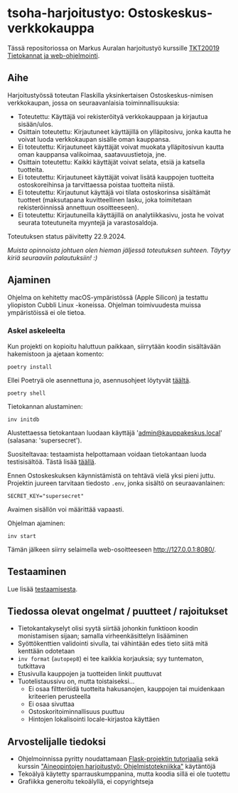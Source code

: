 # tsoha-harjoitustyo: Ostoskeskus-verkkokauppa

Tässä repositoriossa on Markus Auralan harjoitustyö kurssille [TKT20019 Tietokannat ja web-ohjelmointi](https://hy-tsoha.github.io/materiaali/).

## Aihe

Harjoitustyössä toteutan Flaskilla yksinkertaisen Ostoskeskus-nimisen verkkokaupan, jossa on seuraavanlaisia toiminnallisuuksia:

- Toteutettu: Käyttäjä voi rekisteröityä verkkokauppaan ja kirjautua sisään/ulos.
- Osittain toteutettu: Kirjautuneet käyttäjillä on ylläpitosivu, jonka kautta he voivat luoda verkkokaupan sisälle oman kauppansa.
- Ei toteutettu: Kirjautuneet käyttäjät voivat muokata ylläpitosivun kautta oman kauppansa valikoimaa, saatavuustietoja, jne.
- Osittain toteutettu: Kaikki käyttäjät voivat selata, etsiä ja katsella tuotteita.
- Ei toteutettu: Kirjautuneet käyttäjät voivat lisätä kauppojen tuotteita ostoskoreihinsa ja tarvittaessa poistaa tuotteita niistä.
- Ei toteutettu: Kirjautunut käyttäjä voi tilata ostoskorinsa sisältämät tuotteet (maksutapana kuvitteellinen lasku, joka toimitetaan rekisteröinnissä annettuun osoitteeseen). 
- Ei toteutettu: Kirjautuneilla käyttäjillä on analytiikkasivu, josta he voivat seurata toteutuneita myyntejä ja varastosaldoja.

Toteutuksen status päivitetty 22.9.2024.

_Muista opinnoista johtuen olen hieman jäljessä toteutuksen suhteen. Täytyy kiriä seuraaviin palautuksiin! :)_

## Ajaminen

Ohjelma on kehitetty macOS-ympäristössä (Apple Silicon) ja testattu yliopiston Cubbli Linux -koneissa. Ohjelman toimivuudesta muissa ympäristöissä ei ole tietoa.

### Askel askeleelta

Kun projekti on kopioitu haluttuun paikkaan, siirrytään koodin sisältävään hakemistoon ja ajetaan komento:

```
poetry install
```

Ellei Poetryä ole asennettuna jo, asennusohjeet löytyvät [täältä](https://python-poetry.org/docs/#installing-with-the-official-installer).

```
poetry shell
```

Tietokannan alustaminen:

```
inv initdb
```

Alustettaessa tietokantaan luodaan käyttäjä 'admin@kauppakeskus.local' (salasana: 'supersecret').

Suositeltavaa: testaamista helpottamaan voidaan tietokantaan luoda testisisältöä. Tästä lisää [täällä](documentation/testaaminen.md).

Ennen Ostoskeskuksen käynnistämistä on tehtävä vielä yksi pieni juttu. Projektin juureen tarvitaan tiedosto `.env`, jonka sisältö on seuraavanlainen:

```
SECRET_KEY="supersecret"
```

Avaimen sisällön voi määrittää vapaasti.

Ohjelman ajaminen:

```
inv start
```

Tämän jälkeen siirry selaimella web-osoitteeseen http://127.0.0.1:8080/.

## Testaaminen

Lue lisää [testaamisesta](documentation/testaaminen.md).

## Tiedossa olevat ongelmat / puutteet / rajoitukset

- Tietokantakyselyt olisi syytä siirtää johonkin funktioon koodin monistamisen sijaan; samalla virheenkäsittelyn lisääminen
- Syöttökenttien validointi sivulla, tai vähintään edes tieto siitä mitä kenttään odotetaan
- `inv format` (`autopep8`) ei tee kaikkia korjauksia; syy tuntematon, tutkittava
- Etusivulla kauppojen ja tuotteiden linkit puuttuvat
- Tuotelistaussivu on, mutta toistaiseksi...
    - Ei osaa filtteröidä tuotteita hakusanojen, kauppojen tai muidenkaan kriteerien perusteella
    - Ei osaa sivuttaa
    - Ostoskoritoiminnallisuus puuttuu
    - Hintojen lokalisointi locale-kirjastoa käyttäen

## Arvostelijalle tiedoksi

- Ohjelmoinnissa pyritty noudattamaan [Flask-projektin tutoriaalia](https://flask.palletsprojects.com/en/3.0.x/tutorial/) sekä kurssin ["Aineopintojen harjoitustyö: Ohjelmistotekniikka"](https://ohjelmistotekniikka-hy.github.io/) käytäntöjä
- Tekoälyä käytetty sparrauskumppanina, mutta koodia sillä ei ole tuotettu
- Grafiikka generoitu tekoälyllä, ei copyrightseja
